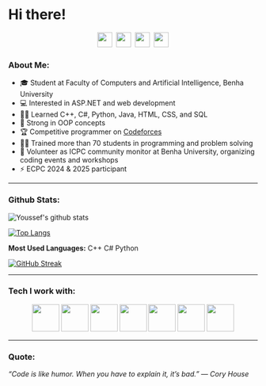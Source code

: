 # Hi there!

<p align="center">
<a href="https://www.linkedin.com/in/youssef-abuzaid-58b8a2379/" target="blank"><img src="https://cdn.jsdelivr.net/npm/simple-icons@3.0.1/icons/linkedin.svg" height="30" width="30"/></a>&nbsp;
<a href="https://codeforces.com/profile/goyzsc" target="blank"><img src="https://cdn.jsdelivr.net/npm/simple-icons@3.0.1/icons/codeforces.svg" height="30" width="30"/></a>&nbsp;
<a href="https://www.youtube.com/@youssefabuzaid5542" target="blank"><img src="https://cdn.jsdelivr.net/npm/simple-icons@3.0.1/icons/youtube.svg" height="30" width="30"/></a>&nbsp;
<a href="https://github.com/youssefzsc321-debug" target="blank"><img src="https://cdn.jsdelivr.net/npm/simple-icons@3.0.1/icons/github.svg" height="30" width="30"/></a>
</p>

### About Me:
- 🎓 Student at Faculty of Computers and Artificial Intelligence, Benha University  
- 💻 Interested in ASP.NET and web development  
- 🧑‍💻 Learned C++, C#, Python, Java, HTML, CSS, and SQL  
- 📌 Strong in OOP concepts  
- 🏆 Competitive programmer on [Codeforces](https://codeforces.com/profile/goyzsc)  
- 👨‍🏫 Trained more than 70 students in programming and problem solving  
- 🤝 Volunteer as ICPC community monitor at Benha University, organizing coding events and workshops  
- ⚡ ECPC 2024 & 2025 participant  

---

### Github Stats:
![Youssef's github stats](https://github-readme-stats.vercel.app/api?username=youssefzsc321-debug&show_icons=true&title_color=ffc857&icon_color=8ac926&text_color=daf7dc&bg_color=151515&count_private=true)  

[![Top Langs](https://github-readme-stats.vercel.app/api/top-langs/?username=youssefzsc321-debug&layout=compact&langs_count=3&theme=radical&custom_title=Most%20Used%20Languages&hide=html,css,java,sql)](https://github.com/anuraghazra/github-readme-stats)  

**Most Used Languages:** C++ C# Python  

[![GitHub Streak](https://github-readme-streak-stats.herokuapp.com/?user=youssefzsc321-debug&theme=dark)](https://git.io/streak-stats)  

---

### Tech I work with:
<p align="center">
<img src="https://www.vectorlogo.zone/logos/cplusplus/cplusplus-icon.svg" width="55"/>
<img src="https://www.vectorlogo.zone/logos/csharp/csharp-icon.svg" width="55"/>
<img src="https://www.vectorlogo.zone/logos/python/python-icon.svg" width="55"/>
<img src="https://www.vectorlogo.zone/logos/java/java-icon.svg" width="55"/>
<img src="https://www.vectorlogo.zone/logos/html5/html5-icon.svg" width="55"/>
<img src="https://www.vectorlogo.zone/logos/css3/css3-icon.svg" width="55"/>
<img src="https://www.vectorlogo.zone/logos/microsoft_sql_server/microsoft_sql_server-icon.svg" width="55"/>
</p>

---

### Quote:
<i>“Code is like humor. When you have to explain it, it’s bad.” — Cory House</i>
